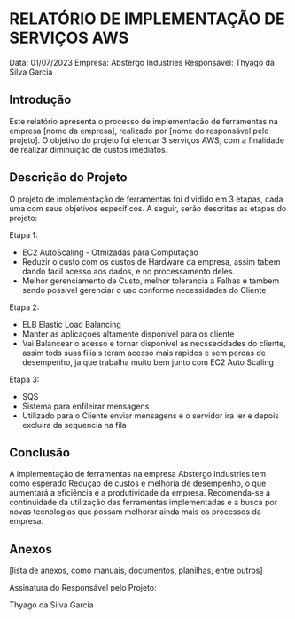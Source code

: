 # RELATÓRIO DE IMPLEMENTAÇÃO DE SERVIÇOS AWS

Data: 01/07/2023
Empresa: Abstergo Industries 
Responsável: Thyago da Silva Garcia

## Introdução
Este relatório apresenta o processo de implementação de ferramentas na empresa [nome da empresa], realizado por [nome do responsável pelo projeto]. O objetivo do projeto foi elencar 3 serviços AWS, com a finalidade de realizar diminuição de custos imediatos.

## Descrição do Projeto
O projeto de implementação de ferramentas foi dividido em 3 etapas, cada uma com seus objetivos específicos. A seguir, serão descritas as etapas do projeto:

Etapa 1: 
- EC2 AutoScaling - Otmizadas para Computaçao
- Reduzir o custo com os custos de Hardware da empresa, assim tabem dando facil acesso aos dados,
e no processamento deles.
- Melhor gerenciamento de Custo, melhor tolerancia a Falhas e tambem sendo possivel gerenciar o uso conforme necessidades do Cliente

Etapa 2: 
- ELB Elastic Load Balancing
- Manter as aplicaçoes altamente disponivel para os cliente
- Vai Balancear o acesso e tornar disponivel as necssecidades do cliente, assim tods suas filiais teram acesso mais rapidos e sem perdas de desempenho, ja que trabalha muito bem junto com EC2 Auto Scaling

Etapa 3: 
- SQS
- Sistema para enfileirar mensagens
- Utilizado para o Cliente enviar mensagens e o servidor ira ler e depois excluira da sequencia na fila



## Conclusão
A implementação de ferramentas na empresa Abstergo Industries tem como esperado Reduçao de custos e melhoria de desempenho, o que aumentará a eficiência e a produtividade da empresa. Recomenda-se a continuidade da utilização das ferramentas implementadas e a busca por novas tecnologias que possam melhorar ainda mais os processos da empresa.

## Anexos

[lista de anexos, como manuais, documentos, planilhas, entre outros]

Assinatura do Responsável pelo Projeto:

Thyago da Silva Garcia